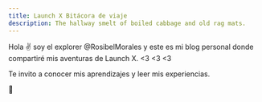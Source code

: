 ```yaml
---
title: Launch X Bitácora de viaje
description: The hallway smelt of boiled cabbage and old rag mats.
---
```


Hola ✌️  soy el explorer @RosibelMorales y este es mi blog personal donde compartiré mis aventuras de Launch X. <3 <3 <3

Te invito a conocer mis aprendizajes y leer mis experiencias.

🚀
